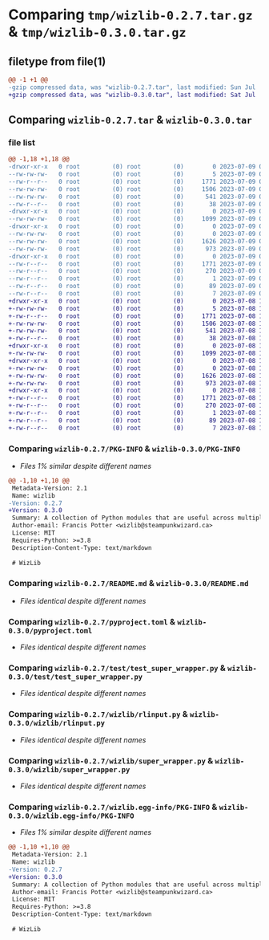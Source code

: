 # Comparing `tmp/wizlib-0.2.7.tar.gz` & `tmp/wizlib-0.3.0.tar.gz`

## filetype from file(1)

```diff
@@ -1 +1 @@
-gzip compressed data, was "wizlib-0.2.7.tar", last modified: Sun Jul  9 03:40:44 2023, max compression
+gzip compressed data, was "wizlib-0.3.0.tar", last modified: Sat Jul  8 17:25:39 2023, max compression
```

## Comparing `wizlib-0.2.7.tar` & `wizlib-0.3.0.tar`

### file list

```diff
@@ -1,18 +1,18 @@
-drwxr-xr-x   0 root         (0) root         (0)        0 2023-07-09 03:40:44.627268 wizlib-0.2.7/
--rw-rw-rw-   0 root         (0) root         (0)        5 2023-07-09 03:39:54.000000 wizlib-0.2.7/.version
--rw-r--r--   0 root         (0) root         (0)     1771 2023-07-09 03:40:44.627268 wizlib-0.2.7/PKG-INFO
--rw-rw-rw-   0 root         (0) root         (0)     1506 2023-07-09 03:40:36.000000 wizlib-0.2.7/README.md
--rw-rw-rw-   0 root         (0) root         (0)      541 2023-07-09 03:40:36.000000 wizlib-0.2.7/pyproject.toml
--rw-r--r--   0 root         (0) root         (0)       38 2023-07-09 03:40:44.627268 wizlib-0.2.7/setup.cfg
-drwxr-xr-x   0 root         (0) root         (0)        0 2023-07-09 03:40:44.625268 wizlib-0.2.7/test/
--rw-rw-rw-   0 root         (0) root         (0)     1099 2023-07-09 03:40:36.000000 wizlib-0.2.7/test/test_super_wrapper.py
-drwxr-xr-x   0 root         (0) root         (0)        0 2023-07-09 03:40:44.626268 wizlib-0.2.7/wizlib/
--rw-rw-rw-   0 root         (0) root         (0)        0 2023-07-09 03:40:36.000000 wizlib-0.2.7/wizlib/__init__.py
--rw-rw-rw-   0 root         (0) root         (0)     1626 2023-07-09 03:40:36.000000 wizlib-0.2.7/wizlib/rlinput.py
--rw-rw-rw-   0 root         (0) root         (0)      973 2023-07-09 03:40:36.000000 wizlib-0.2.7/wizlib/super_wrapper.py
-drwxr-xr-x   0 root         (0) root         (0)        0 2023-07-09 03:40:44.627268 wizlib-0.2.7/wizlib.egg-info/
--rw-r--r--   0 root         (0) root         (0)     1771 2023-07-09 03:40:44.000000 wizlib-0.2.7/wizlib.egg-info/PKG-INFO
--rw-r--r--   0 root         (0) root         (0)      270 2023-07-09 03:40:44.000000 wizlib-0.2.7/wizlib.egg-info/SOURCES.txt
--rw-r--r--   0 root         (0) root         (0)        1 2023-07-09 03:40:44.000000 wizlib-0.2.7/wizlib.egg-info/dependency_links.txt
--rw-r--r--   0 root         (0) root         (0)       89 2023-07-09 03:40:44.000000 wizlib-0.2.7/wizlib.egg-info/requires.txt
--rw-r--r--   0 root         (0) root         (0)        7 2023-07-09 03:40:44.000000 wizlib-0.2.7/wizlib.egg-info/top_level.txt
+drwxr-xr-x   0 root         (0) root         (0)        0 2023-07-08 17:25:39.706326 wizlib-0.3.0/
+-rw-rw-rw-   0 root         (0) root         (0)        5 2023-07-08 17:24:50.000000 wizlib-0.3.0/.version
+-rw-r--r--   0 root         (0) root         (0)     1771 2023-07-08 17:25:39.706326 wizlib-0.3.0/PKG-INFO
+-rw-rw-rw-   0 root         (0) root         (0)     1506 2023-07-08 17:25:31.000000 wizlib-0.3.0/README.md
+-rw-rw-rw-   0 root         (0) root         (0)      541 2023-07-08 17:25:31.000000 wizlib-0.3.0/pyproject.toml
+-rw-r--r--   0 root         (0) root         (0)       38 2023-07-08 17:25:39.706326 wizlib-0.3.0/setup.cfg
+drwxr-xr-x   0 root         (0) root         (0)        0 2023-07-08 17:25:39.704326 wizlib-0.3.0/test/
+-rw-rw-rw-   0 root         (0) root         (0)     1099 2023-07-08 17:25:31.000000 wizlib-0.3.0/test/test_super_wrapper.py
+drwxr-xr-x   0 root         (0) root         (0)        0 2023-07-08 17:25:39.704326 wizlib-0.3.0/wizlib/
+-rw-rw-rw-   0 root         (0) root         (0)        0 2023-07-08 17:25:31.000000 wizlib-0.3.0/wizlib/__init__.py
+-rw-rw-rw-   0 root         (0) root         (0)     1626 2023-07-08 17:25:31.000000 wizlib-0.3.0/wizlib/rlinput.py
+-rw-rw-rw-   0 root         (0) root         (0)      973 2023-07-08 17:25:31.000000 wizlib-0.3.0/wizlib/super_wrapper.py
+drwxr-xr-x   0 root         (0) root         (0)        0 2023-07-08 17:25:39.705326 wizlib-0.3.0/wizlib.egg-info/
+-rw-r--r--   0 root         (0) root         (0)     1771 2023-07-08 17:25:39.000000 wizlib-0.3.0/wizlib.egg-info/PKG-INFO
+-rw-r--r--   0 root         (0) root         (0)      270 2023-07-08 17:25:39.000000 wizlib-0.3.0/wizlib.egg-info/SOURCES.txt
+-rw-r--r--   0 root         (0) root         (0)        1 2023-07-08 17:25:39.000000 wizlib-0.3.0/wizlib.egg-info/dependency_links.txt
+-rw-r--r--   0 root         (0) root         (0)       89 2023-07-08 17:25:39.000000 wizlib-0.3.0/wizlib.egg-info/requires.txt
+-rw-r--r--   0 root         (0) root         (0)        7 2023-07-08 17:25:39.000000 wizlib-0.3.0/wizlib.egg-info/top_level.txt
```

### Comparing `wizlib-0.2.7/PKG-INFO` & `wizlib-0.3.0/PKG-INFO`

 * *Files 1% similar despite different names*

```diff
@@ -1,10 +1,10 @@
 Metadata-Version: 2.1
 Name: wizlib
-Version: 0.2.7
+Version: 0.3.0
 Summary: A collection of Python modules that are useful across multiple projects
 Author-email: Francis Potter <wizlib@steampunkwizard.ca>
 License: MIT
 Requires-Python: >=3.8
 Description-Content-Type: text/markdown
 
 # WizLib
```

### Comparing `wizlib-0.2.7/README.md` & `wizlib-0.3.0/README.md`

 * *Files identical despite different names*

### Comparing `wizlib-0.2.7/pyproject.toml` & `wizlib-0.3.0/pyproject.toml`

 * *Files identical despite different names*

### Comparing `wizlib-0.2.7/test/test_super_wrapper.py` & `wizlib-0.3.0/test/test_super_wrapper.py`

 * *Files identical despite different names*

### Comparing `wizlib-0.2.7/wizlib/rlinput.py` & `wizlib-0.3.0/wizlib/rlinput.py`

 * *Files identical despite different names*

### Comparing `wizlib-0.2.7/wizlib/super_wrapper.py` & `wizlib-0.3.0/wizlib/super_wrapper.py`

 * *Files identical despite different names*

### Comparing `wizlib-0.2.7/wizlib.egg-info/PKG-INFO` & `wizlib-0.3.0/wizlib.egg-info/PKG-INFO`

 * *Files 1% similar despite different names*

```diff
@@ -1,10 +1,10 @@
 Metadata-Version: 2.1
 Name: wizlib
-Version: 0.2.7
+Version: 0.3.0
 Summary: A collection of Python modules that are useful across multiple projects
 Author-email: Francis Potter <wizlib@steampunkwizard.ca>
 License: MIT
 Requires-Python: >=3.8
 Description-Content-Type: text/markdown
 
 # WizLib
```

